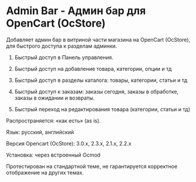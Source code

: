 # Admin Bar - Админ бар для OpenCart (OcStore)

Добавляет админ бар в витриной части магазина на OpenCart (OcStore), для быстрого доступа к разделам админки.

1) Быстрый доступ в Панель управления.

2) Быстрый доступ на добавление товара, категории, опции и тд

3) Быстрый доступ в разделы каталога: товары, категории, статьи и тд

4) Быстрый доступ к заказам: заказы сегодня, заказы в обработке, заказы в ожидании и возвраты.

5) Быстрый переход на редактирования товара (категории, статьи и тд)

 

Распространяется: «как есть» (as is).

Язык: русский, английский

Версия Opencart (OcStore): 3.0.x, 2.3.х, 2.1.х, 2.2.х

Установка: через встроенный Ocmod

Протестирован на стандартной теме, не гарантируется корректное отображение на других темах.

